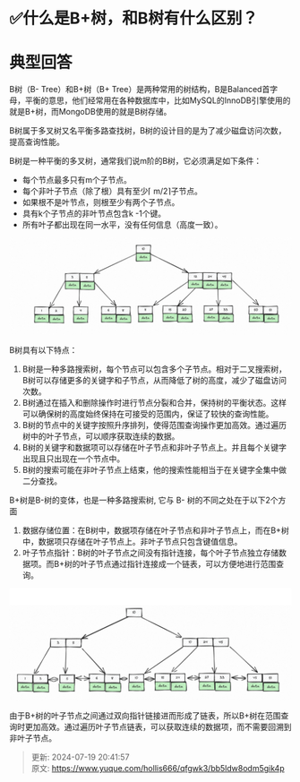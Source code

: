 # ✅什么是B+树，和B树有什么区别？

# 典型回答


B树（B- Tree）和B+树（B+ Tree）是两种常用的树结构，B是Balanced首字母，平衡的意思，他们经常用在各种数据库中，比如MySQL的InnoDB引擎使用的就是B+树，而MongoDB使用的就是B树存储。



B树属于多叉树又名平衡多路查找树，B树的设计目的是为了减少磁盘访问次数，提高查询性能。



B树是一种平衡的多叉树，通常我们说m阶的B树，它必须满足如下条件：

+ 每个节点最多只有m个子节点。
+ 每个非叶子节点（除了根）具有至少⌈ m/2⌉子节点。
+ 如果根不是叶节点，则根至少有两个子节点。
+ 具有k个子节点的非叶节点包含k -1个键。
+ 所有叶子都出现在同一水平，没有任何信息（高度一致）。



![1688460675265-1237e32b-f43d-4ba4-aba6-975026b9949b.png](./img/s_ITY3ILJtufEvH5/1688460675265-1237e32b-f43d-4ba4-aba6-975026b9949b-276267.png)



B树具有以下特点：

1. B树是一种多路搜索树，每个节点可以包含多个子节点。相对于二叉搜索树，B树可以存储更多的关键字和子节点，从而降低了树的高度，减少了磁盘访问次数。
2. B树通过在插入和删除操作时进行节点分裂和合并，保持树的平衡状态。这样可以确保树的高度始终保持在可接受的范围内，保证了较快的查询性能。
3. B树的节点中的关键字按照升序排列，使得范围查询操作更加高效。通过遍历树中的叶子节点，可以顺序获取连续的数据。
4. B树的关键字和数据项可以存储在叶子节点和非叶子节点上。并且每个关键字出现且只出现在一个节点中。
5. B树的搜索可能在非叶子节点上结束，他的搜索性能相当于在关键字全集中做二分查找。



B+树是B-树的变体，也是一种多路搜索树, 它与 B- 树的不同之处在于以下2个方面



1. 数据存储位置：在B树中，数据项存储在叶子节点和非叶子节点上，而在B+树中，数据项只存储在叶子节点上。非叶子节点只包含键值信息。
2. 叶子节点指针：B树的叶子节点之间没有指针连接，每个叶子节点独立存储数据项。而B+树的叶子节点通过指针连接成一个链表，可以方便地进行范围查询。



![1693117444889-9b121593-a91f-478c-9413-9e40af0298f8.png](./img/s_ITY3ILJtufEvH5/1693117444889-9b121593-a91f-478c-9413-9e40af0298f8-081796.png)



由于B+树的叶子节点之间通过双向指针链接进而形成了链表，所以B+树在范围查询时更加高效。通过遍历叶子节点链表，可以获取连续的数据项，而不需要回溯到非叶子节点。







  




> 更新: 2024-07-19 20:41:57  
> 原文: <https://www.yuque.com/hollis666/qfgwk3/bb5ldw8odm5gik4p>